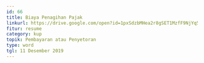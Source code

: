 ```yaml
---
id: 66
title: Biaya Penagihan Pajak
linkurl: https://drive.google.com/open?id=1pxSdzbMHea2r8gSET1MzfF9NjYq5R-qqMtHUPXcH64w
fitur: resume
category: kup
topik: Pembayaran atau Penyetoran
type: word
tgl: 11 Desember 2019
---
```


